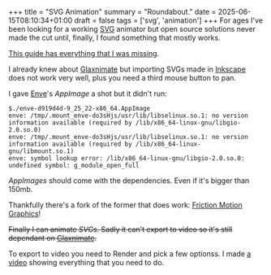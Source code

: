 +++
title = "SVG Animation"
summary = "Roundabout."
date = 2025-06-15T08:10:34+01:00
draft = false
tags = ['svg', 'animation']
+++
For ages I've been looking for a working [SVG](https://en.wikipedia.org/wiki/SVG) animator but open source solutions never made the cut until, finally, I found something that mostly works.

[This guide has everything that I was missing](https://theartsquirrel.com/3908/svg-based-motion-graphics-software/).

I already knew about [Glaxnimate](https://glaxnimate.mattbas.org/) but importing SVGs made in [Inkscape](https://inkscape.org/) does not work very well, plus you need a third mouse button to pan.

I gave [Enve](https://maurycyliebner.github.io/dow/index)'s *AppImage* a shot but it didn't run:
```
$./enve-d919d4d-9_25_22-x86_64.AppImage 
enve: /tmp/.mount_enve-do3sHjs/usr/lib/libselinux.so.1: no version information available (required by /lib/x86_64-linux-gnu/libgio-2.0.so.0)
enve: /tmp/.mount_enve-do3sHjs/usr/lib/libselinux.so.1: no version information available (required by /lib/x86_64-linux-gnu/libmount.so.1)
enve: symbol lookup error: /lib/x86_64-linux-gnu/libgio-2.0.so.0: undefined symbol: g_module_open_full
```
*AppImages* should come with the dependencies. Even if it's bigger than 150mb.

Thankfully there's a fork of the former that does work: [Friction Motion Graphics](https://friction.graphics/)!

~~Finally I can animate *SVGs*. Sadly it can't export to video so it's still dependant on [Glaxnimate](https://glaxnimate.mattbas.org/).~~

To export to video you need to Render and pick a few optionss. I made [a video](https://www.youtube.com/watch?v=0X2bSSb6TVw) showing everything that you need to do.
